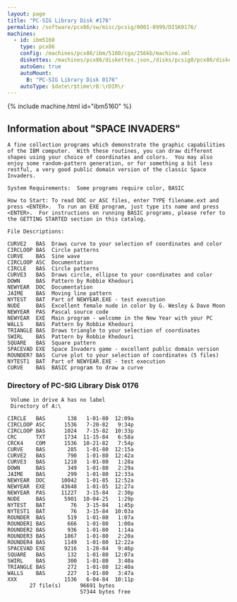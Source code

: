 ```yaml
---
layout: page
title: "PC-SIG Library Disk #176"
permalink: /software/pcx86/sw/misc/pcsig/0001-0999/DISK0176/
machines:
  - id: ibm5160
    type: pcx86
    config: /machines/pcx86/ibm/5160/cga/256kb/machine.xml
    diskettes: /machines/pcx86/diskettes.json,/disks/pcsig0/pcx86/diskettes.json
    autoGen: true
    autoMount:
      B: "PC-SIG Library Disk 0176"
    autoType: $date\r$time\rB:\rDIR\r
---
```


{% include machine.html id="ibm5160" %}

## Information about "SPACE INVADERS"

    A fine collection programs which demonstrate the graphic capabilities
    of the IBM computer.  With these routines, you can draw different
    shapes using your choice of coordinates and colors.  You may also
    enjoy some random-pattern generation, or for something a bit less
    restful, a very good public domain version of the classic Space
    Invaders.
    
    System Requirements:  Some programs require color, BASIC
    
    How to Start: To read DOC or ASC files, enter TYPE filename.ext and
    press <ENTER>.  To run an EXE program, just type its name and press
    <ENTER>.  For instructions on running BASIC programs, please refer to
    the GETTING STARTED section in this catalog.
    
    File Descriptions:
    
    CURVE2   BAS  Draws curve to your selection of coordinates and color
    CIRCLOOP BAS  Circle patterns
    CURVE    BAS  Sine wave
    CIRCLOOP ASC  Documentation
    CIRCLE   BAS  Circle patterns
    CURVE3   BAS  Draws circle, ellipse to your coordinates and color
    DOWN     BAS  Pattern by Robbie Khedouri
    NEWYEAR  DOC  Documentation
    JAIME    BAS  Moving line pattern
    NYTEST   BAT  Part of NEWYEAR.EXE - test execution
    NUDE     BAS  Excellent female nude in color by G. Wesley & Dave Moon
    NEWYEAR  PAS  Pascal source code
    NEWYEAR  EXE  Main program - welcome in the New Year with your PC
    WALLS    BAS  Pattern by Robbie Khedouri
    TRIANGLE BAS  Draws triangle to your selection of coordinates
    SWIRL    BAS  Pattern by Robbie Khedouri
    SQUARE   BAS  Square pattern
    SPACEVAD EXE  Space Invaders game - excellent public domain version
    ROUNDER? BAS  Curve plot to your selection of coordinates (5 files)
    NYTEST1  BAT  Part of NEWYEAR.EXE - test execution
    CURVE    BAS  BASIC program to draw a curve

### Directory of PC-SIG Library Disk 0176

     Volume in drive A has no label
     Directory of A:\

    CIRCLE   BAS       138   1-01-80  12:09a
    CIRCLOOP ASC      1536   7-20-82   9:34p
    CIRCLOOP BAS      1024   7-15-82  10:33p
    CRC      TXT      1734  11-15-84   6:58a
    CRCK4    COM      1536  10-21-82   7:54p
    CURVE    BAS       285   1-01-80  12:15a
    CURVE2   BAS       790   1-01-80  12:42a
    CURVE3   BAS      1210   1-01-80   1:28a
    DOWN     BAS       349   1-01-80   2:29a
    JAIME    BAS       299   1-01-80  12:33a
    NEWYEAR  DOC     10042   1-01-85  12:52a
    NEWYEAR  EXE     43648   1-01-85  12:27a
    NEWYEAR  PAS     11227   3-15-84   2:30p
    NUDE     BAS      5901  10-04-25   1:29p
    NYTEST   BAT        76   3-15-84   1:45p
    NYTEST1  BAT        76   3-15-84  10:03a
    ROUNDER  BAS       519   1-01-80   1:07a
    ROUNDER1 BAS       666   1-01-80   1:00a
    ROUNDER2 BAS       936   1-01-80   1:14a
    ROUNDER3 BAS      1867   1-01-80   2:20a
    ROUNDER4 BAS      1149   1-01-80  12:22a
    SPACEVAD EXE      9216   1-28-84   9:46p
    SQUARE   BAS       132   1-01-80  12:07a
    SWIRL    BAS       300   1-01-80   3:40a
    TRIANGLE BAS       272   1-01-80  12:40a
    WALLS    BAS       227   1-01-80   3:47a
    XXX               1536   6-04-84  10:11p
           27 file(s)      96691 bytes
                           57344 bytes free
